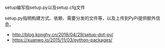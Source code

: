 setup编写指setup.py以及setup.cfg文件

setup.py指明构建方式、依赖、需要分发的文件等，以及上传到PyPi提供额外信息。









- http://blog.konghy.cn/2018/04/29/setup-dot-py/
- https://xuanwo.io/2015/11/03/python-packages/

